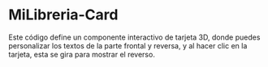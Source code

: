 # MiLibreria-Card
Este código define un componente interactivo de tarjeta 3D, donde puedes personalizar los textos de la parte frontal y reversa, y al hacer clic en la tarjeta, esta se gira para mostrar el reverso.
